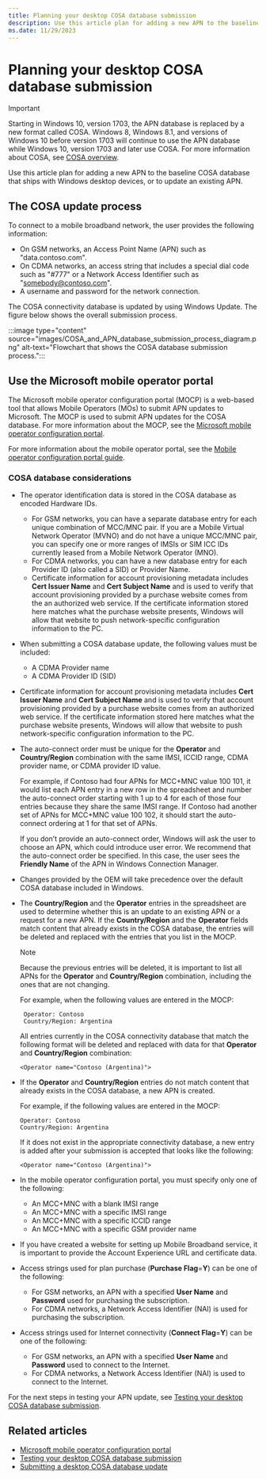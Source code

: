 ```yaml
---
title: Planning your desktop COSA database submission
description: Use this article plan for adding a new APN to the baseline COSA database that ships with Windows desktop devices, or to update an existing APN.
ms.date: 11/29/2023
---
```


# Planning your desktop COSA database submission

> [!IMPORTANT]
> Starting in Windows 10, version 1703, the APN database is replaced by a new format called COSA. Windows 8, Windows 8.1, and versions of Windows 10 before version 1703 will continue to use the APN database while Windows 10, version 1703 and later use COSA. For more information about COSA, see [COSA overview](cosa-overview.md).

Use this article plan for adding a new APN to the baseline COSA database that ships with Windows desktop devices, or to update an existing APN.

## The COSA update process

To connect to a mobile broadband network, the user provides the following information:

- On GSM networks, an Access Point Name (APN) such as "data.contoso.com".
- On CDMA networks, an access string that includes a special dial code such as "\#777" or a Network Access Identifier such as "somebody@contoso.com".
- A username and password for the network connection.

The COSA connectivity database is updated by using Windows Update. The figure below shows the overall submission process.

:::image type="content" source="images/COSA_and_APN_database_submission_process_diagram.png" alt-text="Flowchart that shows the COSA database submission process.":::

## Use the Microsoft mobile operator portal

The Microsoft mobile operator configuration portal (MOCP) is a web-based tool that allows Mobile Operators (MOs) to submit APN updates to Microsoft. The MOCP is used to submit APN updates for the COSA database. For more information about the MOCP, see the [Microsoft mobile operator configuration portal](https://aka.ms/moconfig).

For more information about the mobile operator portal, see the [Mobile operator configuration portal guide](mobile-operator-configuration-portal-guide.md).

### COSA database considerations

- The operator identification data is stored in the COSA database as encoded Hardware IDs.
  - For GSM networks, you can have a separate database entry for each unique combination of MCC/MNC pair. If you are a Mobile Virtual Network Operator (MVNO) and do not have a unique MCC/MNC pair, you can specify one or more ranges of IMSIs or SIM ICC IDs currently leased from a Mobile Network Operator (MNO).
  - For CDMA networks, you can have a new database entry for each Provider ID (also called a SID) or Provider Name.
  - Certificate information for account provisioning metadata includes **Cert Issuer Name** and **Cert Subject Name** and is used to verify that account provisioning provided by a purchase website comes from the an authorized web service. If the certificate information stored here matches what the purchase website presents, Windows will allow that website to push network-specific configuration information to the PC.

- When submitting a COSA database update, the following values must be included:
  - A CDMA Provider name
  - A CDMA Provider ID (SID)

- Certificate information for account provisioning metadata includes **Cert Issuer Name** and **Cert Subject Name** and is used to verify that account provisioning provided by a purchase website comes from an authorized web service. If the certificate information stored here matches what the purchase website presents, Windows will allow that website to push network-specific configuration information to the PC.

- The auto-connect order must be unique for the **Operator** and **Country/Region** combination with the same IMSI, ICCID range, CDMA provider name, or CDMA provider ID value.

  For example, if Contoso had four APNs for MCC+MNC value 100 101, it would list each APN entry in a new row in the spreadsheet and number the auto-connect order starting with 1 up to 4 for each of those four entries because they share the same IMSI range. If Contoso had another set of APNs for MCC+MNC value 100 102, it should start the auto-connect ordering at 1 for that set of APNs.

  If you don’t provide an auto-connect order, Windows will ask the user to choose an APN, which could introduce user error. We recommend that the auto-connect order be specified. In this case, the user sees the **Friendly Name** of the APN in Windows Connection Manager.

- Changes provided by the OEM will take precedence over the default COSA database included in Windows.

- The **Country/Region** and the **Operator** entries in the spreadsheet are used to determine whether this is an update to an existing APN or a request for a new APN. If the **Country/Region** and the **Operator** fields match content that already exists in the COSA database, the entries will be deleted and replaced with the entries that you list in the MOCP.

    > [!NOTE]
    > Because the previous entries will be deleted, it is important to list all APNs for the **Operator** and **Country/Region** combination, including the ones that are not changing.

    For example, when the following values are entered in the MOCP:

    ```syntax
     Operator: Contoso
     Country/Region: Argentina
    ```

    All entries currently in the COSA connectivity database that match the following format will be deleted and replaced with data for that **Operator** and **Country/Region** combination:

    ```syntax
    <Operator name="Contoso (Argentina)">
    ```

- If the **Operator** and **Country/Region** entries do not match content that already exists in the COSA database, a new APN is created.

    For example, if the following values are entered in the MOCP:

    ```syntax
    Operator: Contoso
    Country/Region: Argentina
    ```

    If it does not exist in the appropriate connectivity database, a new entry is added after your submission is accepted that looks like the following:

    ```syntax
    <Operator name="Contoso (Argentina)">
    ```

- In the mobile operator configuration portal, you must specify only one of the following:

  - An MCC+MNC with a blank IMSI range
  - An MCC+MNC with a specific IMSI range
  - An MCC+MNC with a specific ICCID range
  - An MCC+MNC with a specific GSM provider name

- If you have created a website for setting up Mobile Broadband service, it is important to provide the Account Experience URL and certificate data.

- Access strings used for plan purchase (**Purchase Flag**=**Y**) can be one of the following:
  - For GSM networks, an APN with a specified **User Name** and **Password** used for purchasing the subscription.
  - For CDMA networks, a Network Access Identifier (NAI) is used for purchasing the subscription.

- Access strings used for Internet connectivity (**Connect Flag**=**Y**) can be one of the following:
  - For GSM networks, an APN with a specified **User Name** and **Password** used to connect to the Internet.
  - For CDMA networks, a Network Access Identifier (NAI) is used to connect to the Internet.

For the next steps in testing your APN update, see [Testing your desktop COSA database submission](testing-your-desktop-cosa-database-submission.md).

## Related articles

- [Microsoft mobile operator configuration portal](https://aka.ms/moconfig)
- [Testing your desktop COSA database submission](testing-your-desktop-cosa-database-submission.md)
- [Submitting a desktop COSA database update](submitting-a-desktop-cosa-database-update.md)
